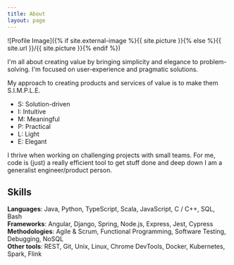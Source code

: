 ```yaml
---
title: About
layout: page
---
```

![Profile Image]({% if site.external-image %}{{ site.picture }}{% else %}{{ site.url }}/{{ site.picture }}{% endif %})

<p>I'm all about creating value by bringing simplicity and elegance to problem-solving.
I'm focused on user-experience and pragmatic solutions.</p>

<p>My approach to creating products and services of value is to make them S.I.M.P.L.E.</p>
<ul>
<li>S: Solution-driven</li>
<li>I: Intuitive</li>
<li>M: Meaningful</li>
<li>P: Practical</li>
<li>L: Light</li>
<li>E: Elegant</li>
</ul>

<p>I thrive when working on challenging projects with small teams.
For me, code is (just) a really efficient tool to get stuff done and deep down I am a generalist engineer/product person.</p>

<h2>Skills</h2>

[comment]: <> (<ul class="skill-list">)

**Languages**: Java, Python, TypeScript, Scala, JavaScript, C / C++, SQL, Bash <br/>
**Frameworks**: Angular, Django, Spring, Node.js, Express, Jest, Cypress <br/>
**Methodologies**: Agile & Scrum, Functional Programming, Software Testing, Debugging, NoSQL <br/>
**Other tools**: REST, Git, Unix, Linux, Chrome DevTools, Docker, Kubernetes, Spark, Flink <br/>
